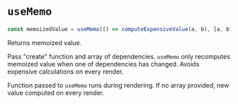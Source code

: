 # `useMemo`

```js
const memoizedValue = useMemo(() => computeExpensiveValue(a, b), [a, b]);
```

Returns memoized value.

Pass "create" function and array of dependencies. `useMemo` only recomputes memoized value when one of dependencies has changed. Avoids expensive calculations on every render.

Function passed to `useMemo` runs during rendering. If no array provided, new value computed on every render.
